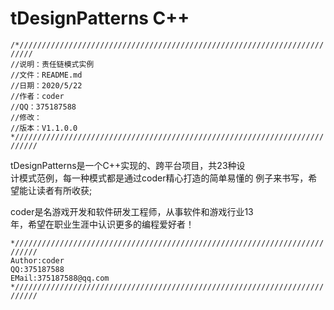 # tDesignPatterns C++ 

`/*/////////////////////////////////////////////////////////////////////////`  
`//说明：责任链模式实例`  
`//文件：README.md`  
`//日期：2020/5/22`  
`//作者：coder`  
`//QQ：375187588`  
`//修改：`  
`//版本：V1.1.0.0`  
`*///////////////////////////////////////////////////////////////////////////`  

tDesignPatterns是一个C++实现的、跨平台项目，共23种设  
计模式范例，每一种模式都是通过coder精心打造的简单易懂的
例子来书写，希望能让读者有所收获;  

coder是名游戏开发和软件研发工程师，从事软件和游戏行业13  
年，希望在职业生涯中认识更多的编程爱好者！  

`*///////////////////////////////////////////////////////////////////////////`  
`Author:coder`  
`QQ:375187588`  
`EMail:375187588@qq.com`  
`*///////////////////////////////////////////////////////////////////////////`  
